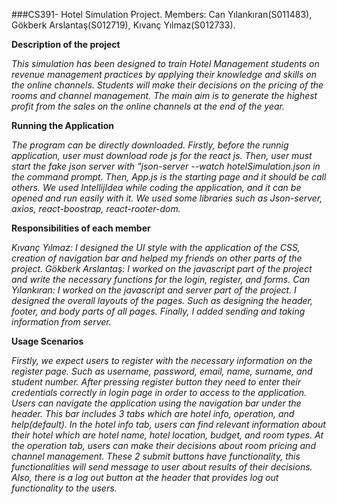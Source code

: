 ###CS391- Hotel Simulation Project. Members: Can Yılankıran(S011483), Gökberk Arslantaş(S012719), Kıvanç Yılmaz(S012733).

**Description of the project** 

*This simulation has been designed to train Hotel Management students on revenue management practices by applying their knowledge and skills on the online channels. Students will make their decisions on the pricing of the rooms and channel management. The main aim is to generate the highest profit from the sales on the online channels at the end of the year.*

**Running the Application**

*The program can be directly downloaded. Firstly, before the runnig application, user must download rode js for the react js. Then, user must start the fake json server with "json-server --watch hotelSimulation.json in the command prompt. Then, App.js is the starting page and it should be call others. We used IntellijIdea while coding the application, and it can be opened and run easily with it. We used some libraries such as Json-server, axios, react-boostrap, react-rooter-dom.*

**Responsibilities of each member**

*Kıvanç Yılmaz: I designed the UI style with the application of the CSS, creation of navigation bar and helped my friends on other parts of the project. Gökberk Arslantaş: I worked on the javascript part of the project and write the necessary functions for the login, register, and forms. Can Yılankıran: I worked on the javascript and server part of the project. I designed the overall layouts of the pages. Such as designing the header, footer, and body parts of all pages. Finally, I added sending and taking information from server.*

**Usage Scenarios**

*Firstly, we expect users to register with the necessary information on the register page. Such as username, password, email, name, surname, and student number. After pressing register button they need to enter their credentials correctly in login page in order to access to the application. Users can navigate the application using the navigation bar under the header. This bar includes 3 tabs which are hotel info, operation, and help(default). In the hotel info tab, users can find relevant information about their hotel which are hotel name, hotel location, budget, and room types. At the operation tab, users can make their decisions about room pricing and channel management. These 2 submit buttons have  functionality, this functionalities will send message to user about results of their decisions.  Also, there is a log out button at the header that provides log out functionality to the users.*
